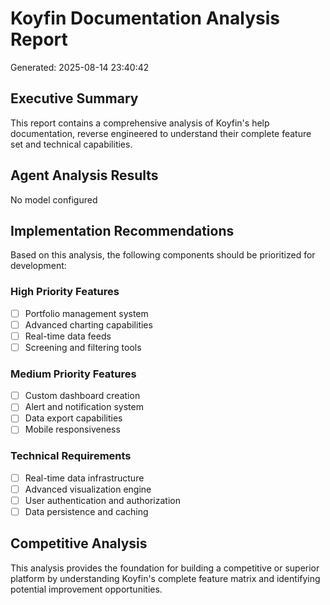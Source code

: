 # Koyfin Documentation Analysis Report

Generated: 2025-08-14 23:40:42

## Executive Summary

This report contains a comprehensive analysis of Koyfin's help documentation, reverse engineered to understand their complete feature set and technical capabilities.

## Agent Analysis Results

No model configured

## Implementation Recommendations

Based on this analysis, the following components should be prioritized for development:

### High Priority Features
- [ ] Portfolio management system
- [ ] Advanced charting capabilities  
- [ ] Real-time data feeds
- [ ] Screening and filtering tools

### Medium Priority Features
- [ ] Custom dashboard creation
- [ ] Alert and notification system
- [ ] Data export capabilities
- [ ] Mobile responsiveness

### Technical Requirements
- [ ] Real-time data infrastructure
- [ ] Advanced visualization engine
- [ ] User authentication and authorization
- [ ] Data persistence and caching

## Competitive Analysis

This analysis provides the foundation for building a competitive or superior platform by understanding Koyfin's complete feature matrix and identifying potential improvement opportunities.
